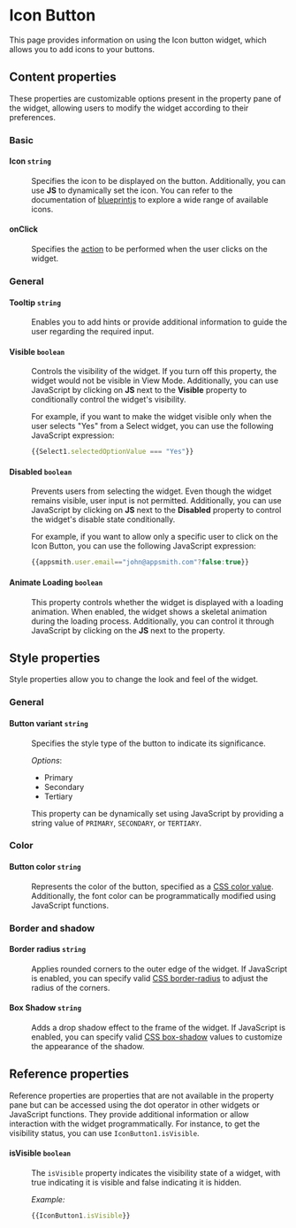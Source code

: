 # Icon Button

This page provides information on using the Icon button widget, which allows you to add icons to your buttons.

## Content properties
These properties are customizable options present in the property pane of the widget, allowing users to modify the widget according to their preferences.

### Basic

#### Icon `string`

<dd>

Specifies the icon to be displayed on the button. Additionally, you can use **JS** to dynamically set the icon. You can refer to the documentation of [blueprintjs](https://blueprintjs.com/docs/#icons) to explore a wide range of available icons. 

</dd>


#### onClick

<dd>

Specifies the [action](/reference/appsmith-framework/widget-actions) to be performed when the user clicks on the widget. 
</dd>

### General

#### Tooltip `string`
<dd>


Enables you to add hints or provide additional information to guide the user regarding the required input.

</dd>

#### Visible `boolean`

<dd>

Controls the visibility of the widget. If you turn off this property, the widget would not be visible in View Mode. Additionally, you can use JavaScript by clicking on **JS** next to the **Visible** property to conditionally control the widget's visibility.

For example, if you want to make the widget visible only when the user selects "Yes" from a Select widget, you can use the following JavaScript expression: 
```js
{{Select1.selectedOptionValue === "Yes"}}
```

</dd>

#### Disabled `boolean`

<dd>

Prevents users from selecting the widget. Even though the widget remains visible, user input is not permitted. Additionally, you can use JavaScript by clicking on **JS** next to the **Disabled** property to control the widget's disable state conditionally.

For example, if you want to allow only a specific user to click on the Icon Button, you can use the following JavaScript expression: 
```js
{{appsmith.user.email=="john@appsmith.com"?false:true}}
```

</dd>

#### Animate Loading `boolean`


<dd>

This property controls whether the widget is displayed with a loading animation. When enabled, the widget shows a skeletal animation during the loading process. Additionally, you can control it through JavaScript by clicking on the **JS** next to the property.

</dd>


## Style properties
Style properties allow you to change the look and feel of the widget.

### General

#### Button variant `string`

<dd>
Specifies the style type of the button to indicate its significance.

*Options*:
* Primary
* Secondary
* Tertiary

This property can be dynamically set using JavaScript by providing a string value of `PRIMARY`, `SECONDARY`, or `TERTIARY`.

</dd>

### Color 

#### Button color `string`

<dd>

Represents the color of the button, specified as a [CSS color value](https://developer.mozilla.org/en-US/docs/Web/CSS/color). Additionally, the font color can be programmatically modified using JavaScript functions.

</dd>

### Border and shadow


#### Border radius `string`

<dd>

Applies rounded corners to the outer edge of the widget. If JavaScript is enabled, you can specify valid [CSS border-radius](https://developer.mozilla.org/en-US/docs/Web/CSS/border-radius) to adjust the radius of the corners.

</dd>

#### Box Shadow `string`
 

<dd>

Adds a drop shadow effect to the frame of the widget. If JavaScript is enabled, you can specify valid [CSS box-shadow](https://developer.mozilla.org/en-US/docs/Web/CSS/box-shadow) values to customize the appearance of the shadow.


</dd>

## Reference properties
Reference properties are properties that are not available in the property pane but can be accessed using the dot operator in other widgets or JavaScript functions. They provide additional information or allow interaction with the widget programmatically. For instance, to get the visibility status, you can use `IconButton1.isVisible`.


#### isVisible `boolean`

<dd>

The `isVisible` property indicates the visibility state of a widget, with true indicating it is visible and false indicating it is hidden.

*Example:*
```js
{{IconButton1.isVisible}}
```

</dd>
